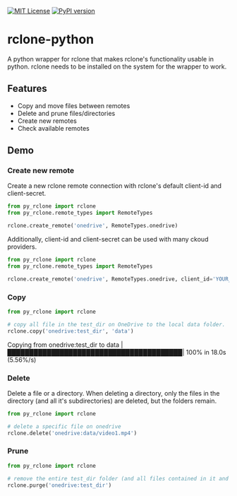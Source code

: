 [![MIT License](https://img.shields.io/badge/License-MIT-green.svg)](https://choosealicense.com/licenses/mit/)
[![PyPI version](https://badge.fury.io/py/rclone-python.svg)](https://badge.fury.io/py/rclone-python)

# rclone-python

A python wrapper for rclone that makes rclone's functionality usable in python.
rclone needs to be installed on the system for the wrapper to work.

## Features

- Copy and move files between remotes
- Delete and prune files/directories
- Create new remotes
- Check available remotes

## Demo

### Create new remote

Create a new rclone remote connection with rclone's default client-id and client-secret.

```python
from py_rclone import rclone
from py_rclone.remote_types import RemoteTypes

rclone.create_remote('onedrive', RemoteTypes.onedrive)
```

Additionally, client-id and client-secret can be used with many ckoud providers.

```python
from py_rclone import rclone
from py_rclone.remote_types import RemoteTypes

rclone.create_remote('onedrive', RemoteTypes.onedrive, client_id='YOUR_CLIENT_ID', client_secret='YOUR_CLIENT_SECRET')
```

### Copy

```python
from py_rclone import rclone

# copy all file in the test_dir on OneDrive to the local data folder.
rclone.copy('onedrive:test_dir', 'data')
```

Copying from onedrive:test_dir to data |████████████████████████████████████████| 100% in 18.0s (5.56%/s)

### Delete

Delete a file or a directory. When deleting a directory, only the files in the directory (and all it's subdirectories)
are deleted, but the folders remain.

```python
from py_rclone import rclone

# delete a specific file on onedrive
rclone.delete('onedrive:data/video1.mp4')

```

### Prune

```python
from py_rclone import rclone

# remove the entire test_dir folder (and all files contained in it and it's subdirectories) on onedrive
rclone.purge('onedrive:test_dir')
```


